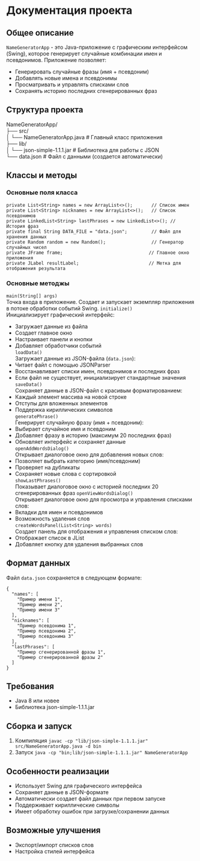 # Документация проекта

## Общее описание 
`NameGeneratorApp` - это Java-приложение с графическим интерфейсом (Swing), которое генерирует случайные комбинации имен и псевдонимов. Приложение позволяет:
- Генерировать случайные фразы (имя + псевдоним)
- Добавлять новые имена и псевдонимы
- Просматривать и управлять списками слов
- Сохранять историю последних сгенерированных фраз

## Структура проекта
NameGeneratorApp/ </br>
├── src/ </br>
│   └── NameGeneratorApp.java  # Главный класс приложения </br>
├── lib/ </br>
│   └── json-simple-1.1.1.jar  # Библиотека для работы с JSON </br>
└── data.json                  # Файл с данными (создается автоматически) </br>

## Классы и методы
### Основные поля класса
```
private List<String> names = new ArrayList<>();       // Список имен
private List<String> nicknames = new ArrayList<>();   // Список псевдонимов
private LinkedList<String> lastPhrases = new LinkedList<>(); // История фраз
private final String DATA_FILE = "data.json";         // Файл для хранения данных
private Random random = new Random();                 // Генератор случайных чисел
private JFrame frame;                                // Главное окно приложения
private JLabel resultLabel;                          // Метка для отображения результата
```
### Основные методжы
  ```main(String[] args)```</br>
  Точка входа в приложение. Создает и запускает экземпляр приложения в потоке обработки событий Swing.
```initialize()```</br>
Инициализирует графический интерфейс:
- Загружает данные из файла
- Создает главное окно
- Настраивает панели и кнопки
- Добавляет обработчики событий </br>
```loadData()```</br>
Загружает данные из JSON-файла (```data.json```):
- Читает файл с помощью JSONParser
- Восстанавливает списки имен, псевдонимов и последних фраз
- Если файл не существует, инициализирует стандартные значения </br>
```saveData()``` </br>
Сохраняет данные в JSON-файл с красивым форматированием:
- Каждый элемент массива на новой строке
- Отступы для вложенных элементов
- Поддержка кириллических символов </br>
```generatePhrase()```</br>
Генерирует случайную фразу (имя + псевдоним):
- Выбирает случайное имя и псевдоним
- Добавляет фразу в историю (максимум 20 последних фраз)
- Обновляет интерфейс и сохраняет данные </br>
```openAddWordsDialog()``` </br>
Открывает диалоговое окно для добавления новых слов:
- Позволяет выбрать категорию (имя/псевдоним)
- Проверяет на дубликаты
- Сохраняет новые слова с сортировкой </br>
```showLastPhrases()``` </br>
Показывает диалоговое окно с историей последних 20 сгенерированных фраз
```openViewWordsDialog()``` </br>
Открывает диалоговое окно для просмотра и управления списками слов:
- Вкладки для имен и псевдонимов
- Возможность удаления слов </br>
```createWordsPanel(List<String> words)``` </br>
Создает панель для отображения и управления списком слов:
- Отображает список в JList
- Добавляет кнопку для удаления выбранных слов

## Формат данных
Файл ```data.json``` сохраняется в следующем формате: </br>
```
{
  "names": [
    "Пример имени 1",
    "Пример имени 2",
    "Пример имени 3"
  ],
  "nicknames": [
    "Пример псевдонима 1",
    "Пример псевдонима 2",
    "Пример псевдонима 3"
  ],
  "lastPhrases": [
    "Пример сгенерированной фразы 1",
    "Пример сгенерированной фразы 2"
  ]
}
```

## Требования
- Java 8 или новее
- Библиотека json-simple-1.1.1.jar

## Сборка и запуск
1. Компиляция
``` javac -cp "lib/json-simple-1.1.1.jar" src/NameGeneratorApp.java -d bin ```
2. Запуск
``` java -cp "bin;lib/json-simple-1.1.1.jar" NameGeneratorApp ```

## Особенности реализации
- Использует Swing для графического интерфейса
- Сохраняет данные в JSON-формате
- Автоматически создает файл данных при первом запуске
- Поддерживает кириллические символы
- Имеет обработку ошибок при загрузке/сохранении данных

## Возможные улучшения
- Экспорт/импорт списков слов
- Настройка стилей интерфейса

